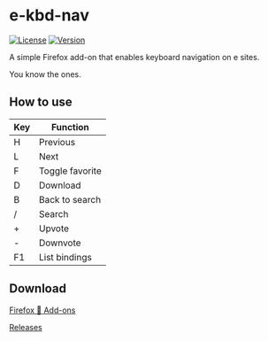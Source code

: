 # e-kbd-nav

[![License](https://img.shields.io/github/license/cwillsey06/e-kbd-nav?style=flat-square)](https://raw.githubusercontent.com/cwillsey06/e-kbd-nav/main/LICENSE)
[![Version](https://img.shields.io/github/v/tag/cwillsey06/e-kbd-nav?label=version&style=flat-square)](https://github.com/cwillsey06/e-kbd-nav/releases)

A simple Firefox add-on that enables keyboard navigation on e sites.

You know the ones.

## How to use

| **Key** | **Function**    |
|---------|-----------------|
| H       | Previous        |
| L       | Next            |
| F       | Toggle favorite |
| D       | Download        |
| B       | Back to search  |
| /       | Search          |
| +       | Upvote          |
| -       | Downvote        |
| F1      | List bindings   |

## Download

[Firefox 🦊 Add-ons](https://addons.mozilla.org/firefox/addon/e-kbd-nav)

[Releases](https://github.com/cwillsey06/e-kbd-nav/releases)
